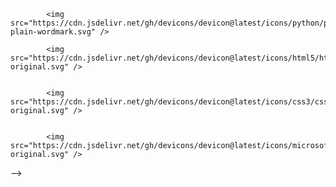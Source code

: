 


            <img src="https://cdn.jsdelivr.net/gh/devicons/devicon@latest/icons/python/python-plain-wordmark.svg" />
          
            <img src="https://cdn.jsdelivr.net/gh/devicons/devicon@latest/icons/html5/html5-original.svg" />
          
          
            <img src="https://cdn.jsdelivr.net/gh/devicons/devicon@latest/icons/css3/css3-original.svg" />
          

            <img src="https://cdn.jsdelivr.net/gh/devicons/devicon@latest/icons/microsoftsqlserver/microsoftsqlserver-original.svg" />
          
-->

